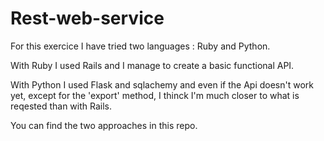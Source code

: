 # Rest-web-service

For this exercice I have tried two languages : Ruby and Python.

With Ruby I used Rails and I manage to create a basic functional API.

With Python I used Flask and sqlachemy and even if the Api doesn't work yet, except for the 'export' method, I thinck I'm much closer to what is reqested than with Rails.

You can find the two approaches in this repo.

